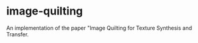 # image-quilting
An implementation of the paper "Image Quilting for Texture Synthesis and Transfer.
